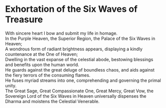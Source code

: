 # Exhortation of the Six Waves of Treasure

With sincere heart I bow and submit my life in homage.  
In the Purple Heaven, the Superior Region, the Palace of the Six Waves in Heaven;  
A wondrous form of radiant brightness appears, displaying a kindly countenance at the One of Heaven;  
Dwelling in the vast expanse of the celestial abode, bestowing blessings and benefits upon the human world.  
He guards against the great deluge of boundless chaos, and aids against the fiery terrors of the consuming flames.  
He fuses myriad streams into one, comprehending and governing the primal unity.  
The Great Sage, Great Compassionate One, Great Mercy, Great Vow, the Sovereign Lord of the Six Waves in Heaven universally dispenses the Dharma and moistens the Celestial Venerable.  

